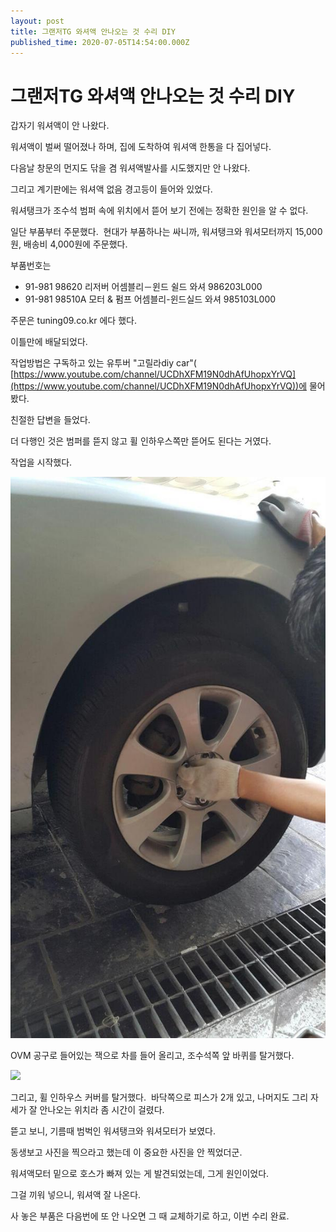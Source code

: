 ```yaml
---
layout: post
title: 그랜저TG 와셔액 안나오는 것 수리 DIY
published_time: 2020-07-05T14:54:00.000Z
---
```


# 그랜저TG 와셔액 안나오는 것 수리 DIY


갑자기 워셔액이 안 나왔다.

워셔액이 벌써 떨어졌나 하며, 집에 도착하여 워셔액 한통을 다 집어넣다.

다음날 창문의 먼지도 닦을 겸 워셔액발사를 시도했지만 안 나왔다.

그리고 계기판에는 워셔액 없음 경고등이 들어와 있었다.

워셔탱크가 조수석 범퍼 속에 위치에서 뜯어 보기 전에는 정확한 원인을 알 수 없다.

일단 부품부터 주문했다.  현대가 부품하나는 싸니까, 워셔탱크와 워셔모터까지 15,000원, 배송비 4,000원에 주문했다.

부품번호는

- 91-981 98620 리저버 어셈블리－윈드 쉴드 와셔 986203L000
- 91-981 98510A 모터 & 펌프 어셈블리-윈드실드 와셔 985103L000

주문은 tuning09.co.kr 에다 했다.

이틀만에 배달되었다.

작업방법은 구독하고 있는 유투버 "고릴라diy car"( [https://www.youtube.com/channel/UCDhXFM19N0dhAfUhopxYrVQ](https://www.youtube.com/channel/UCDhXFM19N0dhAfUhopxYrVQ))에 물어봤다.

친절한 답변을 들었다.

더 다행인 것은 범퍼를 뜯지 않고 휠 인하우스쪽만 뜯어도 된다는 거였다.

작업을 시작했다.

![](../600x0/http/pds18.egloos.com/pds/202007/05/80/a0109780_5f0169c3c6d6f.jpg)

OVM 공구로 들어있는 잭으로 차를 들어 올리고, 조수석쪽 앞 바퀴를 탈거했다.

![](../600x0/http/pds18.egloos.com/pds/202007/05/80/a0109780_5f0169d67dc6e.jpg)

그리고, 휠 인하우스 커버를 탈거했다.  바닥쪽으로 피스가 2개 있고, 나머지도 그리 자세가 잘 안나오는 위치라 좀 시간이 걸렸다.

뜯고 보니, 기름때 범벅인 워셔탱크와 워셔모터가 보였다.

동생보고 사진을 찍으라고 했는데 이 중요한 사진을 안 찍었더군.

워셔액모터 밑으로 호스가 빠져 있는 게 발견되었는데, 그게 원인이었다.

그걸 끼워 넣으니, 워셔액 잘 나온다.

사 놓은 부품은 다음번에 또 안 나오면 그 때 교체하기로 하고, 이번 수리 완료.

